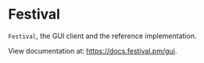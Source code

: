 # Festival
`Festival`, the GUI client and the reference implementation.

View documentation at: https://docs.festival.pm/gui.
